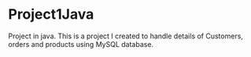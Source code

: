# Project1Java
Project in java.
This is a project I created to handle details of Customers, orders and products using MySQL database.
